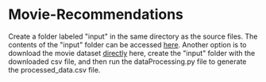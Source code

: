 # Movie-Recommendations

Create a folder labeled "input" in the same directory as the source files. The contents of the "input" folder can be accessed [here]([url](https://www.dropbox.com/sh/m444bufmig1paz1/AAA9FAbi-5jcSMzaHNKUgnh8a?dl=0)). Another option is to download the movie dataset [directly]([url](https://www.kaggle.com/datasets/akshaypawar7/millions-of-movies)) here, create the "input" folder with the downloaded csv file, and then run the dataProcessing.py file to generate the processed_data.csv file.
